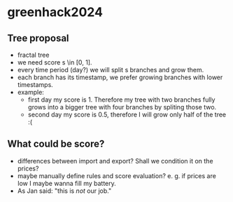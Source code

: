 # greenhack2024

## Tree proposal
- fractal tree
- we need score s \in [0, 1].
- every time period (day?) we will split s branches and grow them.
- each branch has its timestamp, we prefer growing branches with lower timestamps.
- example: 
    - first day my score is 1. Therefore my tree with two branches fully grows into a bigger tree with four branches by spliting those two.
    - second day my score is 0.5, therefore I will grow only half of the tree :(

## What could be score?
- differences between import and export? Shall we condition it on the prices?
- maybe manually define rules and score evaluation? e. g. if prices are low I maybe wanna fill my battery.
- As Jan said: "this is *not* our job."
